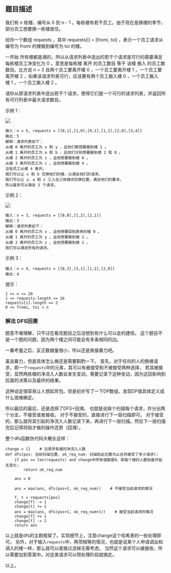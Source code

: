 ## 题目描述
我们有 n 栋楼，编号从 0 到 n - 1 。每栋楼有若干员工。由于现在是换楼的季节，部分员工想要换一栋楼居住。

给你一个数组 requests ，其中 requests[i] = [fromi, toi] ，表示一个员工请求从编号为 fromi 的楼搬到编号为 toi 的楼。

一开始 所有楼都是满的，所以从请求列表中选出的若干个请求是可行的需要满足 每栋楼员工净变化为 0 。意思是每栋楼 离开 的员工数目 等于 该楼 搬入 的员工数数目。比方说 n = 3 且两个员工要离开楼 0 ，一个员工要离开楼 1 ，一个员工要离开楼 2 ，如果该请求列表可行，应该要有两个员工搬入楼 0 ，一个员工搬入楼 1 ，一个员工搬入楼 2 。

请你从原请求列表中选出若干个请求，使得它们是一个可行的请求列表，并返回所有可行列表中最大请求数目。

示例 1：

![](https://assets.leetcode-cn.com/aliyun-lc-upload/uploads/2020/09/26/move1.jpg)
```
输入：n = 5, requests = [[0,1],[1,0],[0,1],[1,2],[2,0],[3,4]]
输出：5
解释：请求列表如下：
从楼 0 离开的员工为 x 和 y ，且他们都想要搬到楼 1 。
从楼 1 离开的员工为 a 和 b ，且他们分别想要搬到楼 2 和 0 。
从楼 2 离开的员工为 z ，且他想要搬到楼 0 。
从楼 3 离开的员工为 c ，且他想要搬到楼 4 。
没有员工从楼 4 离开。
我们可以让 x 和 b 交换他们的楼，以满足他们的请求。
我们可以让 y，a 和 z 三人在三栋楼间交换位置，满足他们的要求。
所以最多可以满足 5 个请求。
```
示例 2：

![](https://assets.leetcode-cn.com/aliyun-lc-upload/uploads/2020/09/26/move2.jpg)
```
输入：n = 3, requests = [[0,0],[1,2],[2,1]]
输出：3
解释：请求列表如下：
从楼 0 离开的员工为 x ，且他想要回到原来的楼 0 。
从楼 1 离开的员工为 y ，且他想要搬到楼 2 。
从楼 2 离开的员工为 z ，且他想要搬到楼 1 。
我们可以满足所有的请求。
```
示例 3：
```
输入：n = 4, requests = [[0,3],[3,1],[1,2],[2,0]]
输出：4
```

提示：
```
1 <= n <= 20
1 <= requests.length <= 16
requests[i].length == 2
0 <= fromi, toi < n
```

### 解法 DFS回溯
题意不难理解，只不过在看完题目之后没想到有什么可以走的捷径。
这个题目不是一个图的问题，因为两个楼之间可能会有多条相同的边。

一番考量之后，反正数据量很小，所以还是直接暴力吧。

虽说暴力，但是具体怎么做还是需要斟酌一下。
首先，对于任何的人的换楼请求，即一个`requests`中的元素，其可以有被接受和不被接受两种选择，
若其被接受，显然两栋楼的净流入人数会发生变动，需要记录下这种变动，因为这回影响到后面的决策以及最终的结果。

这种设定很容易让人想起背包。但是初步写了一下DP数组，发现DP值具体定义成什么很难确定。

所以最后的最后，还是选择了DFS+回溯。
也就是说挨个扫描每个请求，并分出两个分支，不接受或者接收。
对于不接受的，直接进行下一层扫描即可。
对于接受的，那么就将其引起的净流入人数记录下来，再进行下一层扫描。然后下一层扫描完后记得将刚才做的操作还原（回溯）。

整个dfs函数伪代码大概长这样：
```text
change = {}    # 记录所有楼的净流入人数
def dfs(pos: 当前扫描位置, ok_req_num: 扫描到此位置为止总共接受了多少请求):
    if pos == len(requests) and change中所有值都是0，即每个楼的人数较最开始无变化:
        return ok_req_num
    
    ans = 0
    
    ans = max(ans, dfs(pos+1, ok_req_num))    # 不接受当前请求的情况

    f, t = requests[pos]
    change[f] -= 1
    change[t] += 1
    ans = max(ans, dfs(pos+1, ok_req_num+1))    # 接受当前请求的情况
    change[f] += 1
    change[t] -= 1
    return ans
```

以上就是dfs的主题框架了。实现细节上，注意change这个哈希表的一些处理即可。
另外，对于输入`requests`中，两项相等的情况，也就是说某个人申请调出和调入的楼一样，那么就可以直接过滤掉无需考虑。
当然这个请求可以被接收，所以需要加到答案中。对这类请求可以预处理阶段就搞定。

以上。